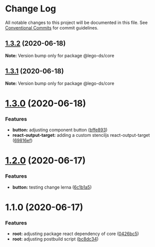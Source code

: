 # Change Log

All notable changes to this project will be documented in this file.
See [Conventional Commits](https://conventionalcommits.org) for commit guidelines.

## [1.3.2](https://github.com/victormath12/lego-ds/compare/@lego-ds/core@1.3.1...@lego-ds/core@1.3.2) (2020-06-18)

**Note:** Version bump only for package @lego-ds/core





## [1.3.1](https://github.com/victormath12/lego-ds/compare/@lego-ds/core@1.3.0...@lego-ds/core@1.3.1) (2020-06-18)

**Note:** Version bump only for package @lego-ds/core





# [1.3.0](https://github.com/victormath12/lego-ds/compare/@lego-ds/core@1.2.0...@lego-ds/core@1.3.0) (2020-06-18)


### Features

* **button:** adjusting component button ([bffe893](https://github.com/victormath12/lego-ds/commit/bffe8935ce52f0bd64f0d00137d59019cf26b0b6))
* **react-output-target:** adding a custom stenciljs react-output-target ([69816ef](https://github.com/victormath12/lego-ds/commit/69816efab5508c4049fd33bf52685be61e8b5710))





# [1.2.0](https://github.com/victormath12/lego-ds/compare/@lego-ds/core@1.1.0...@lego-ds/core@1.2.0) (2020-06-17)


### Features

* **button:** testing change lerna ([6c1b1a5](https://github.com/victormath12/lego-ds/commit/6c1b1a5dcefdb30c055f277637faf7b0f32c4c08))





# 1.1.0 (2020-06-17)


### Features

* **root:** adjusting package react dependency of core ([0426bc5](https://github.com/victormath12/lego-ds/commit/0426bc59719a6d3f1960de082dd96ecbef362d3e))
* **root:** adjusting postbuild script ([bc8dc34](https://github.com/victormath12/lego-ds/commit/bc8dc3434ab219eb7d5aef0f2ad7992be544a8be))
